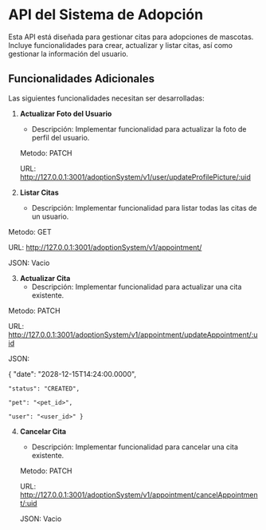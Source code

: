 # API del Sistema de Adopción

Esta API está diseñada para gestionar citas para adopciones de mascotas. Incluye funcionalidades para crear, actualizar y listar citas, así como gestionar la información del usuario.

## Funcionalidades Adicionales

Las siguientes funcionalidades necesitan ser desarrolladas:

1. **Actualizar Foto del Usuario**
   - Descripción: Implementar funcionalidad para actualizar la foto de perfil del usuario.

   Metodo: PATCH

   URL: http://127.0.0.1:3001/adoptionSystem/v1/user/updateProfilePicture/:uid

   
2. **Listar Citas**
   - Descripción: Implementar funcionalidad para listar todas las citas de un usuario.

  Metodo: GET

   URL: http://127.0.0.1:3001/adoptionSystem/v1/appointment/

   JSON: Vacio 

3. **Actualizar Cita**
   - Descripción: Implementar funcionalidad para actualizar una cita existente.

  Metodo: PATCH

   URL: http://127.0.0.1:3001/adoptionSystem/v1/appointment/updateAppointment/:uid

   JSON:

   { "date": "2028-12-15T14:24:00.0000",

    "status": "CREATED",

    "pet": "<pet_id>",

    "user": "<user_id>" }

4. **Cancelar Cita**
   - Descripción: Implementar funcionalidad para cancelar una cita existente.

   Metodo: PATCH

   URL: http://127.0.0.1:3001/adoptionSystem/v1/appointment/cancelAppointment/:uid

   JSON: Vacio
